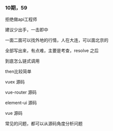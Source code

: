 ### 10期，59

拒绝做api工程师

建议少出手，一击即中

一面二面可以找外地的行情，人在大连，可以面北京的



全部写出来，有点难，主要是考查，resolve 之后

到底怎么链式调用

then比较简单



vuex 源码

vue-router 源码

element-ui 源码

vue 源码

常见的问题，都可以从源码角度分析问题





